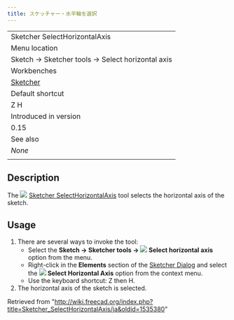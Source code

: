 ```yaml
---
title: スケッチャー・水平軸を選択
---
```

|  |
| --- |
| Sketcher SelectHorizontalAxis |
| Menu location |
| Sketch → Sketcher tools → Select horizontal axis |
| Workbenches |
| [Sketcher](/Sketcher_Workbench "Sketcher Workbench") |
| Default shortcut |
| Z H |
| Introduced in version |
| 0.15 |
| See also |
| *None* |
|  |

## Description

The ![](/images/Sketcher_SelectHorizontalAxis.svg) [Sketcher SelectHorizontalAxis](/Sketcher_SelectHorizontalAxis "Sketcher SelectHorizontalAxis") tool selects the horizontal axis of the sketch.

## Usage

1. There are several ways to invoke the tool:
   * Select the **Sketch → Sketcher tools → ![](/images/Sketcher_SelectHorizontalAxis.svg) Select horizontal axis** option from the menu.
   * Right-click in the **Elements** section of the [Sketcher Dialog](/Sketcher_Dialog "Sketcher Dialog") and select the **![](/images/Sketcher_SelectHorizontalAxis.svg) Select Horizontal Axis** option from the context menu.
   * Use the keyboard shortcut: Z then H.
2. The horizontal axis of the sketch is selected.

Retrieved from "<http://wiki.freecad.org/index.php?title=Sketcher_SelectHorizontalAxis/ja&oldid=1535380>"